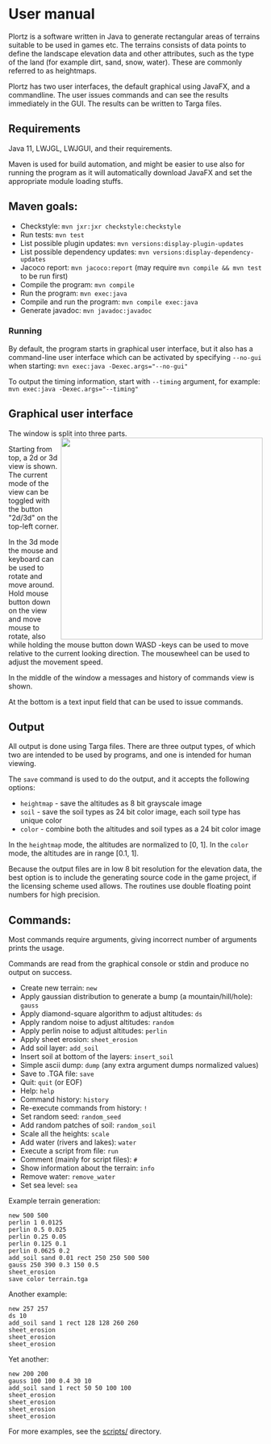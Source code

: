 # User manual

Plortz is a software written in Java to generate rectangular areas of terrains suitable to be used in games etc. The terrains consists of data points to define the landscape elevation data and other attributes, such as the type of the land (for example dirt, sand, snow, water). These are commonly referred to as heightmaps.

Plortz has two user interfaces, the default graphical using JavaFX, and a commandline. The user issues commands and can see the results immediately in the GUI. The results can be written to Targa files.

## Requirements
Java 11, LWJGL, LWJGUI, and their requirements.

Maven is used for build automation, and might be easier to use also for running the program as it will automatically download JavaFX and set the appropriate module loading stuffs.

## Maven goals:
* Checkstyle: ```mvn jxr:jxr checkstyle:checkstyle```
* Run tests:  ```mvn test```
* List possible plugin updates: ```mvn versions:display-plugin-updates```
* List possible dependency updates: ```mvn versions:display-dependency-updates```
* Jacoco report: ```mvn jacoco:report``` (may require ```mvn compile && mvn test``` to be run first)
* Compile the program: ```mvn compile```
* Run the program: ```mvn exec:java```
* Compile and run the program: ```mvn compile exec:java```
* Generate javadoc: ```mvn javadoc:javadoc```

### Running
By default, the program starts in graphical user interface, but it also has a command-line user interface which can be activated by specifying ```--no-gui``` when starting:
```mvn exec:java -Dexec.args="--no-gui"```

To output the timing information, start with ```--timing``` argument, for example:
```mvn exec:java -Dexec.args="--timing"```


## Graphical user interface
The window is split into three parts. <img align="right" src="../screenshot.png" width="400px">

Starting from top, a 2d or 3d view is shown. The current mode of the view can be toggled with the button "2d/3d" on the top-left corner.

In the 3d mode the mouse and keyboard can be used to rotate and move around. Hold mouse button down on the view and move mouse to rotate, also while holding the mouse button down WASD -keys can be used to move relative to the current looking direction. The mousewheel can be used to adjust the movement speed.

In the middle of the window a messages and history of commands view is shown.

At the bottom is a text input field that can be used to issue commands.


## Output
All output is done using Targa files. There are three output types, of which two are intended to be used by programs, and one is intended for human viewing.

The ```save``` command is used to do the output, and it accepts the following options:
* ```heightmap``` - save the altitudes as 8 bit grayscale image
* ```soil``` - save the soil types as 24 bit color image, each soil type has unique color
* ```color``` - combine both the altitudes and soil types as a 24 bit color image

In the ```heightmap``` mode, the altitudes are normalized to [0, 1]. In the ```color``` mode, the altitudes are in range [0.1, 1].

Because the output files are in low 8 bit resolution for the elevation data, the best option is to include the generating source code in the game project, if the licensing scheme used allows. The routines use double floating point numbers for high precision.


## Commands:
Most commands require arguments, giving incorrect number of arguments prints the usage.

Commands are read from the graphical console or stdin and produce no output on success.

* Create new terrain: ```new```
* Apply gaussian distribution to generate a bump (a mountain/hill/hole): ```gauss```
* Apply diamond-square algorithm to adjust altitudes: ```ds```
* Apply random noise to adjust altitudes: ```random```
* Apply perlin noise to adjust altitudes: ```perlin```
* Apply sheet erosion: ```sheet_erosion```
* Add soil layer: ```add_soil```
* Insert soil at bottom of the layers: ```insert_soil```
* Simple ascii dump: ```dump``` (any extra argument dumps normalized values)
* Save to .TGA file: ```save```
* Quit: ```quit``` (or EOF)
* Help: ```help```
* Command history: ```history```
* Re-execute commands from history: ```!```
* Set random seed: ```random_seed```
* Add random patches of soil: ```random_soil```
* Scale all the heights: ```scale```
* Add water (rivers and lakes): ```water```
* Execute a script from file: ```run```
* Comment (mainly for script files): ```#```
* Show information about the terrain: ```info```
* Remove water: ```remove_water```
* Set sea level: ```sea```

Example terrain generation:
```
new 500 500
perlin 1 0.0125
perlin 0.5 0.025
perlin 0.25 0.05
perlin 0.125 0.1
perlin 0.0625 0.2
add_soil sand 0.01 rect 250 250 500 500
gauss 250 390 0.3 150 0.5
sheet_erosion
save color terrain.tga
```

Another example:
```
new 257 257
ds 10
add_soil sand 1 rect 128 128 260 260
sheet_erosion
sheet_erosion
sheet_erosion
```

Yet another:
```
new 200 200
gauss 100 100 0.4 30 10
add_soil sand 1 rect 50 50 100 100
sheet_erosion
sheet_erosion
sheet_erosion
sheet_erosion
```

For more examples, see the [scripts/](../scripts) directory.
